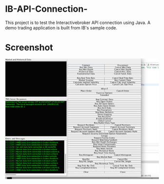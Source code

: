# IB-API-Connection-
This project is to test the Interactivebroker API connection using Java. A demo trading application is built from IB's sample code.


# Screenshot

![alt text](https://github.com/kelvonlys/IB-API-Connection-/blob/main/IB.png)
